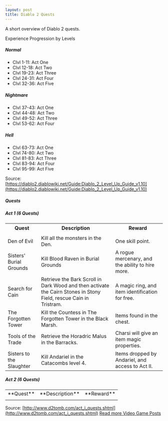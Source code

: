 ```yaml
---
layout: post
title: Diablo 2 Quests
---
```

A short overview of Diablo 2 quests.

Experience Progression by Levels
##### Normal
- Clvl 1-11: Act One
- Clvl 12-18: Act Two
- Clvl 19-23: Act Three
- Clvl 24-31: Act Four
- Clvl 32-36: Act Five

##### Nightmare
- Clvl 37-43: Act One
- Clvl 44-48: Act Two
- Clvl 49-52: Act Three
- Clvl 53-62: Act Four

##### Hell
- Clvl 63-73: Act One
- Clvl 74-80: Act Two
- Clvl 81-83: Act Three
- Clvl 83-94: Act Four
- Clvl 95-99: Act Five

Source: [https://diablo2.diablowiki.net/Guide:Diablo_2_Level_Up_Guide_v1.10](https://diablo2.diablowiki.net/Guide:Diablo_2_Level_Up_Guide_v1.10)

##### Quests

##### Act 1 (6 Quests)
<table>
  <tr>
    <th>Quest</th>
    <th>Description</th>
    <th>Reward</th>
  </tr>
  <tr>
    <td></td>
    <td></td>
    <td></td>
  </tr>
  <tr>
    <td>Den of Evil</td>
    <td>Kill all the monsters in the Den.</td>
    <td>One skill point.</td>
  </tr>
  <tr>
    <td>Sisters' Burial Grounds</td>
    <td>Kill Blood Raven in Burial Grounds</td>
    <td>A rogue mercenary, and the ability to hire more.</td>
  </tr>
  <tr>
    <td>Search for Cain</td>
    <td>Retrieve the Bark Scroll in Dark Wood and then activate the Cairn Stones in Stony Field, rescue Cain in Tristram.</td>
    <td>A magic ring, and item identification for free.</td>
  </tr>
  <tr>
    <td>The Forgotten Tower</td>
    <td>Kill the Countess in The Forgotten Tower in the Black Marsh.</td>
    <td>Items found in the chest.</td>
  </tr>
  <tr>
    <td>Tools of the Trade</td>
    <td>Retrieve the Horadric Malus in the Barracks.</td>
    <td>Charsi will give an item magic properties.</td>
  </tr>
  <tr>
    <td>Sisters to the Slaughter</td>
    <td>Kill Andariel in the Catacombs level 4.</td>
    <td>Items dropped by Andariel, and access to Act II.</td>
  </tr>
</table>


##### Act 2 (6 Quests)
<table>
  <tr>
    <td>**Quest**</td>
    <td>**Description**</td>
    <td>**Reward**</td>
  </tr>
  <tr>
    <td></td>
    <td></td>
    <td></td>
  </tr>
</table>

Source: [http://www.d2tomb.com/act_i_quests.shtml](http://www.d2tomb.com/act_i_quests.shtml)
[Read more Video Game Posts](#)
